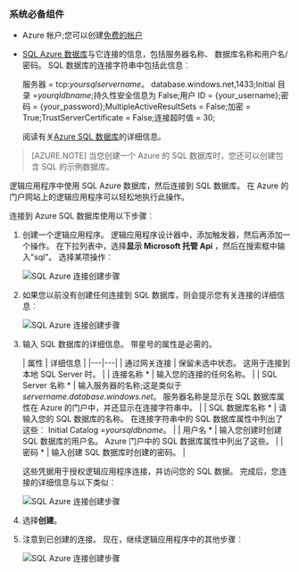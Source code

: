 ### <a name="prerequisites"></a>系统必备组件
- Azure 帐户;您可以创建[免费的帐户](https://azure.microsoft.com/free)
- [SQL Azure 数据库](../articles/sql-database/sql-database-get-started.md)与它连接的信息，包括服务器名称、 数据库名称和用户名/密码。 SQL 数据库的连接字符串中包括此信息︰
  
    服务器 = tcp:*yoursqlservername*。 database.windows.net,1433;Initial 目录 =*yourqldbname*;持久性安全信息为 False;用户 ID = {your_username};密码 = {your_password};MultipleActiveResultSets = False;加密 = True;TrustServerCertificate = False;连接超时值 = 30;

    阅读有关[Azure SQL 数据库](https://azure.microsoft.com/services/sql-database)的详细信息。

> [AZURE.NOTE] 当您创建一个 Azure 的 SQL 数据库时，您还可以创建包含 SQL 的示例数据库。 



逻辑应用程序中使用 SQL Azure 数据库，然后连接到 SQL 数据库。 在 Azure 的门户网站上的逻辑应用程序可以轻松地执行此操作。  

连接到 Azure SQL 数据库使用以下步骤︰  

1. 创建一个逻辑应用程序。 逻辑应用程序设计器中，添加触发器，然后再添加一个操作。 在下拉列表中，选择**显示 Microsoft 托管 Api** ，然后在搜索框中输入"sql"。 选择某项操作︰  

    ![SQL Azure 连接创建步骤](./media/connectors-create-api-sqlazure/sql-actions.png)

2. 如果您以前没有创建任何连接到 SQL 数据库，则会提示您有关连接的详细信息︰  

    ![SQL Azure 连接创建步骤](./media/connectors-create-api-sqlazure/connection-details.png) 

3. 输入 SQL 数据库的详细信息。 带星号的属性是必需的。

    | 属性 | 详细信息 |
|---|---|
| 通过网关连接 | 保留未选中状态。 这用于连接到本地 SQL Server 时。 |
| 连接名称 * | 输入您的连接的任何名称。 | 
| SQL Server 名称 * | 输入服务器的名称;这是类似于*servername.database.windows.net*。 服务器名称是显示在 SQL 数据库属性在 Azure 的门户中，并还显示在连接字符串中。 | 
| SQL 数据库名称 * | 请输入您的 SQL 数据库的名称。 在连接字符串中的 SQL 数据库属性中列出了这些︰ Initial Catalog =*yoursqldbname*。 | 
| 用户名 * | 输入您创建时创建 SQL 数据库的用户名。 Azure 门户中的 SQL 数据库属性中列出了这些。 | 
| 密码 * | 输入创建 SQL 数据库时创建的密码。 | 

    这些凭据用于授权逻辑应用程序连接，并访问您的 SQL 数据。 完成后，您连接的详细信息与以下类似︰  

    ![SQL Azure 连接创建步骤](./media/connectors-create-api-sqlazure/sample-connection.png) 

4. 选择**创建**。 

5. 注意到已创建的连接。 现在，继续逻辑应用程序中的其他步骤︰ 

    ![SQL Azure 连接创建步骤](./media/connectors-create-api-sqlazure/table.png)